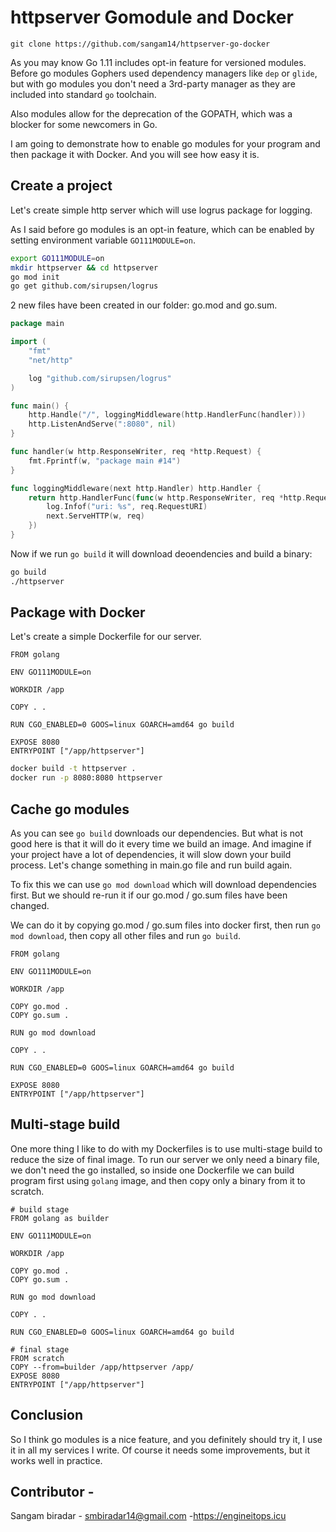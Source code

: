 # httpserver Gomodule and Docker 


```
git clone https://github.com/sangam14/httpserver-go-docker
```
As you may know Go 1.11 includes opt-in feature for versioned modules. Before go modules Gophers used dependency managers like `dep` or `glide`, but with go modules you don't need a 3rd-party manager as they are included into standard `go` toolchain.

Also modules allow for the deprecation of the GOPATH, which was a blocker for some newcomers in Go.

I am going to demonstrate how to enable go modules for your program and then package it with Docker. And you will see how easy it is.

## Create a project

Let's create simple http server which will use logrus package for logging.

As I said before go modules is an opt-in feature, which can be enabled by setting environment variable `GO111MODULE=on`.

```bash
export GO111MODULE=on
mkdir httpserver && cd httpserver
go mod init
go get github.com/sirupsen/logrus
```

2 new files have been created in our folder: go.mod and go.sum.

```go
package main

import (
	"fmt"
	"net/http"

	log "github.com/sirupsen/logrus"
)

func main() {
	http.Handle("/", loggingMiddleware(http.HandlerFunc(handler)))
	http.ListenAndServe(":8080", nil)
}

func handler(w http.ResponseWriter, req *http.Request) {
	fmt.Fprintf(w, "package main #14")
}

func loggingMiddleware(next http.Handler) http.Handler {
	return http.HandlerFunc(func(w http.ResponseWriter, req *http.Request) {
		log.Infof("uri: %s", req.RequestURI)
		next.ServeHTTP(w, req)
	})
}
```

Now if we run `go build` it will download deoendencies and build a binary:

```bash
go build
./httpserver
```

## Package with Docker

Let's create a simple Dockerfile for our server.

```
FROM golang

ENV GO111MODULE=on

WORKDIR /app

COPY . .

RUN CGO_ENABLED=0 GOOS=linux GOARCH=amd64 go build

EXPOSE 8080
ENTRYPOINT ["/app/httpserver"]
```

```bash
docker build -t httpserver .
docker run -p 8080:8080 httpserver
```

## Cache go modules

As you can see `go build` downloads our dependencies. But what is not good here is that it will do it every time we build an image. And imagine if your project have a lot of dependencies, it will slow down your build process. Let's change something in main.go file and run build again.

To fix this we can use `go mod download` which will download dependencies first. But we should re-run it if our go.mod / go.sum files have been changed.

We can do it by copying go.mod / go.sum files into docker first, then run `go mod download`, then copy all other files and run `go build`.

```
FROM golang

ENV GO111MODULE=on

WORKDIR /app

COPY go.mod .
COPY go.sum .

RUN go mod download

COPY . .

RUN CGO_ENABLED=0 GOOS=linux GOARCH=amd64 go build

EXPOSE 8080
ENTRYPOINT ["/app/httpserver"]
```

## Multi-stage build

One more thing I like to do with my Dockerfiles is to use multi-stage build to reduce the size of final image. To run our server we only need a binary file, we don't need the go installed, so inside one Dockerfile we can build program first using `golang` image, and then copy only a binary from it to scratch.

```
# build stage
FROM golang as builder

ENV GO111MODULE=on

WORKDIR /app

COPY go.mod .
COPY go.sum .

RUN go mod download

COPY . .

RUN CGO_ENABLED=0 GOOS=linux GOARCH=amd64 go build

# final stage
FROM scratch
COPY --from=builder /app/httpserver /app/
EXPOSE 8080
ENTRYPOINT ["/app/httpserver"]
```

## Conclusion

So I think go modules is a nice feature, and you definitely should try it, I use it in all my services I write. Of course it needs some improvements, but it works well in practice.



## Contributor - 

Sangam biradar - smbiradar14@gmail.com -https://engineitops.icu
